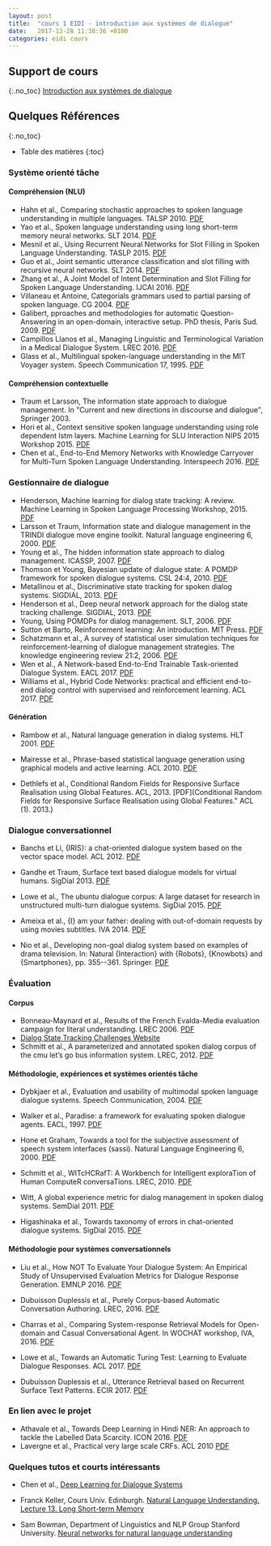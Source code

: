 ```yaml
---
layout: post
title:  "cours 1 EIDI - introduction aux systèmes de dialogue"
date:   2017-12-28 11:38:36 +0100
categories: eidi cours
---
```


## Support de cours
{:.no_toc}
[Introduction aux systèmes de dialogue](https://sophierosset.github.io/docs/eidi-dhm.pdf)

## Quelques Références
{:.no_toc}
* Table des matières
{:toc}

### Système orienté tâche
#### Compréhension (NLU)
- Hahn et al., Comparing stochastic approaches to spoken language understanding in multiple languages. TALSP 2010. [PDF](https://hal.archives-ouvertes.fr/file/index/docid/746965/filename/plugin-05639034.pdf)
- Yao et al., Spoken language understanding using long short-term memory neural networks. SLT 2014. [PDF](https://groups.csail.mit.edu/sls/publications/2014/Zhang_SLT_2014.pdf)
- Mesnil et al., Using Recurrent Neural Networks for Slot Filling in Spoken Language Understanding. TASLP 2015. [PDF](http://www.iro.umontreal.ca/~lisa/pointeurs/taslp_RNNSLU_final_doubleColumn.pdf)
- Guo et al., Joint semantic utterance classification and slot filling with recursive neural networks. SLT 2014. [PDF](https://www.microsoft.com/en-us/research/wp-content/uploads/2014/12/SLT2014-daniel.pdf)
- Zhang et al., A Joint Model of Intent Determination and Slot Filling for Spoken Language Understanding. IJCAI 2016. [PDF](https://www.ijcai.org/Proceedings/16/Papers/425.pdf)
- Villaneau et Antoine, Categorials grammars used to partial parsing of spoken language. CG 2004. [PDF](http://citeseerx.ist.psu.edu/viewdoc/download?doi=10.1.1.59.6779&rep=rep1&type=pdf)
- Galibert, pproaches and methodologies for automatic Question-Answering in an open-domain, interactive setup. PhD thesis, Paris Sud. 2009. [PDF](https://tel.archives-ouvertes.fr/tel-00617178)
- Campillos Llanos et al., Managing Linguistic and Terminological Variation in a Medical Dialogue System. LREC 2016. [PDF](http://www.lrec-conf.org/proceedings/lrec2016/pdf/662_Paper.pdf)
- Glass et al., Multilingual spoken-language understanding in the MIT Voyager system. Speech Communication 17, 1995. [PDF](http://groups.csail.mit.edu/sls/publications/1995/speechcomm95-voyager.pdf)

#### Compréhension contextuelle

- Traum et Larsson, The information state approach to dialogue management. In "Current and new directions in discourse and dialogue", Springer 2003.
- Hori et al., Context sensitive spoken language understanding using role dependent lstm layers. Machine Learning for SLU Interaction NIPS 2015 Workshop 2015. [PDF](https://www.merl.com/publications/docs/TR2015-134.pdf)
- Chen et al., End-to-End Memory Networks with Knowledge Carryover for Multi-Turn Spoken Language Understanding. Interspeech 2016. [PDF](https://www.microsoft.com/en-us/research/wp-content/uploads/2016/06/IS16_ContextualSLU.pdf)

### Gestionnaire de dialogue
- Henderson, Machine learning for dialog state tracking: A review. Machine Learning in Spoken Language Processing Workshop, 2015. [PDF](https://pdfs.semanticscholar.org/4ff3/e8723fb61897de585402fe7a3cd3a5dbed5c.pdf)
- Larsson et Traum, Information state and dialogue management in the TRINDI dialogue move engine toolkit. Natural language engineering 6, 2000. [PDF](http://staff.um.edu.mt/mros1/csa5005/pdf/larsson-traum2000.pdf)
- Young et al., The hidden information state approach to dialog management. ICASSP, 2007. [PDF](http://svr-ftp.eng.cam.ac.uk/~sjy/papers/yswy07.pdf)
- Thomson et Young, Bayesian update of dialogue state: A POMDP framework for spoken dialogue systems. CSL 24:4, 2010. [PDF](https://ac.els-cdn.com/S0885230809000497/1-s2.0-S0885230809000497-main.pdf?_tid=159e7388-f15c-11e7-903e-00000aab0f6c&acdnat=1515076526_f25a0134b1892d40a6f6c435b66a1cb7)
- Metallinou et al., Discriminative state tracking for spoken dialog systems. SIGDIAL, 2013. [PDF](http://www.aclweb.org/anthology/P13-1046)
- Henderson et al., Deep neural network approach for the dialog state tracking challenge. SIGDIAL, 2013. [PDF](http://www.aclweb.org/anthology/W13-4073)
- Young, Using POMDPs for dialog management. SLT, 2006. [PDF](http://mi.eng.cam.ac.uk/research/dialogue/slt06_sjy-talk.pdf)
- Sutton et Barto, Reinforcement learning: An introduction. MIT Press. [PDF](https://s3.amazonaws.com/academia.edu.documents/38529120/9780262257053_index.pdf?AWSAccessKeyId=AKIAIWOWYYGZ2Y53UL3A&Expires=1515090192&Signature=RUyFlleBn9hFxk32V4BraEgIrP0%3D&response-content-disposition=inline%3B%20filename%3DReinforcement_Learning_index_-_Index.pdf)
- Schatzmann et al., A survey of statistical user simulation techniques for reinforcement-learning of dialogue management strategies. The knowledge engineering review 21:2, 2006. [PDF](http://ai2-s2-pdfs.s3.amazonaws.com/e3d8/e925ec4f938620a8d76bb50a1b2fc95e7f5e.pdf)
- Wen et al., A Network-based End-to-End Trainable Task-oriented Dialogue System. EACL 2017. [PDF](http://www.aclweb.org/anthology/E17-1042)
- Williams et al., Hybrid Code Networks: practical and efficient end-to-end dialog control with supervised and reinforcement learning. ACL 2017. [PDF](http://aclweb.org/anthology/P17-1062)

#### Génération
- Rambow et al., Natural language generation in dialog systems. HLT 2001. [PDF](https://users.soe.ucsc.edu/~maw/papers/RBW-hlt01.pdf)

- Mairesse et al., Phrase-based statistical language generation using graphical models and active learning. ACL 2010. [PDF](http://aclweb.org/anthology/P/P10/P10-1157.pdf)

- Dethlefs et al., Conditional Random Fields for Responsive Surface Realisation using Global Features. ACL, 2013. [PDF](Conditional Random Fields for Responsive Surface Realisation using Global Features." ACL (1). 2013.)

### Dialogue conversationnel
- Banchs et Li, {IRIS}: a chat-oriented dialogue system based on the vector space model. ACL 2012. [PDF](https://www.aclweb.org/anthology/P/P12/P12-3.pdf#page=49)

- Gandhe et Traum, Surface text based dialogue models for virtual humans. SigDial 2013. [PDF](http://www.aclweb.org/anthology/W13-4039)

- Lowe et al., The ubuntu dialogue corpus: A large dataset for research in unstructured multi-turn dialogue systems. SigDial 2015. [PDF](https://arxiv.org/pdf/1506.08909.pdf)

- Ameixa et al., {I} am your father: dealing with out-of-domain requests by using movies subtitles. IVA 2014. [PDF](http://www.inesc-id.pt/pt/indicadores/Ficheiros/10327.pdf)

- Nio et al., Developing non-goal dialog system based on examples of drama television. In: Natural {Interaction} with {Robots}, {Knowbots} and {Smartphones}, pp. 355--361. Springer. [PDF](http://isw3.naist.jp/~tomoki/Tomoki/Conferences/IWSDS2012_NonGoalDialog.pdf)

### Évaluation
#### Corpus
- Bonneau-Maynard et al., Results of the French Evalda-Media evaluation campaign for literal understanding. LREC 2006. [PDF](https://hal.archives-ouvertes.fr/hal-01160167/document)
- [Dialog State Tracking Challenges Website](https://www.microsoft.com/en-us/research/event/dialog-state-tracking-challenge/)
- Schmitt et al., A parameterized and annotated spoken dialog corpus of the cmu let’s go bus information system. LREC, 2012. [PDF](https://s3.amazonaws.com/academia.edu.documents/42138146/A_Parameterized_and_Annotated_Spoken_Dia20160205-21338-1yzo6xd.pdf?AWSAccessKeyId=AKIAIWOWYYGZ2Y53UL3A&Expires=1515417751&Signature=L6Ep7EEogSSdz%2FoaExecL5XBNF0%3D&response-content-disposition=inline%3B%20filename%3DA_Parameterized_and_Annotated_Spoken_Dia.pdf)

#### Méthodologie, expériences et systèmes orientés tâche
- Dybkjaer et al., Evaluation and usability of multimodal spoken language dialogue systems. Speech Communication, 2004. [PDF](https://pdfs.semanticscholar.org/08b5/969d3a9404ca3d107b87de23449112cbeae5.pdf)

- Walker et al., Paradise: a framework for evaluating spoken dialogue agents. EACL, 1997. [PDF](https://arxiv.org/pdf/cmp-lg/9704004.pdf)
- Hone et Graham, Towards a tool for the subjective assessment of speech system interfaces (sassi). Natural Language Engineering 6, 2000. [PDF](http://dspace.brunel.ac.uk/bitstream/2438/3077/1/SASSI%20Paper%202000.pdf)

- Schmitt et al., WITcHCRafT: A Workbench for Intelligent exploraTion of Human ComputeR conversaTions. LREC, 2010. [PDF](http://www.lrec-conf.org/proceedings/lrec2010/pdf/123_Paper.pdf)

- Witt, A global experience metric for dialog management in spoken dialog systems. SemDial 2011. [PDF](http://projects.ict.usc.edu/nld/semdial2011/proceedings/semdial2011_witt.pdf)

- Higashinaka et al., Towards taxonomy of errors in chat-oriented dialogue systems. SigDial 2015. [PDF](http://www.aclweb.org/old_anthology/W/W15/W15-46.pdf#page=107)


#### Méthodologie pour systèmes conversationnels
- Liu et al., How NOT To Evaluate Your Dialogue System: An Empirical Study of Unsupervised Evaluation Metrics for Dialogue Response Generation. EMNLP 2016. [PDF](http://aclweb.org/anthology/D/D16/D16-1230.pdf)

- Dubuisson Duplessis et al., Purely Corpus-based Automatic Conversation Authoring. LREC, 2016. [PDF](http://www.lrec-conf.org/proceedings/lrec2016/pdf/396_Paper.pdf)

- Charras et al., Comparing System-response Retrieval Models for Open-domain and Casual Conversational Agent. In WOCHAT workshop, IVA, 2016. [PDF](http://workshop.colips.org/wochat/@iva2016/documents/RP-269.pdf)

- Lowe et al., Towards an Automatic Turing Test: Learning to Evaluate Dialogue Responses. ACL 2017. [PDF](http://aclweb.org/anthology/P/P17/P17-1103.pdf)

- Dubuisson Duplessis et al., Utterance Retrieval based on Recurrent Surface Text Patterns. ECIR 2017. [PDF](https://hal.archives-ouvertes.fr/hal-01436052/document)

### En lien avec le projet
- Athavale et al., Towards Deep Learning in Hindi NER: An approach to tackle the
Labelled Data Scarcity. ICON 2016. [PDF](https://sophierosset.github.io/docs/Athavale2016.pdf)
- Lavergne et al., Practical very large scale CRFs. ACL 2010 [PDF](http://www.quaero.org/media/files/bibliographie/acl_lavergne.pdf)

### Quelques tutos et courts intéressants
- Chen et al., [Deep Learning for Dialogue Systems](https://sites.google.com/site/deeplearningdialogue/home)

- Franck Keller, Cours Univ. Edinburgh. [Natural Language Understanding. Lecture 13. Long Short-term Memory](https://www.inf.ed.ac.uk/teaching/courses/nlu/lectures/nlu_l13_lstm.pdf)

- Sam Bowman, Department of Linguistics and NLP Group Stanford University. [Neural networks for natural language understanding](https://www.nyu.edu/projects/bowman/NLU%20Guest%20Lecture%20S%272015.pdf)


